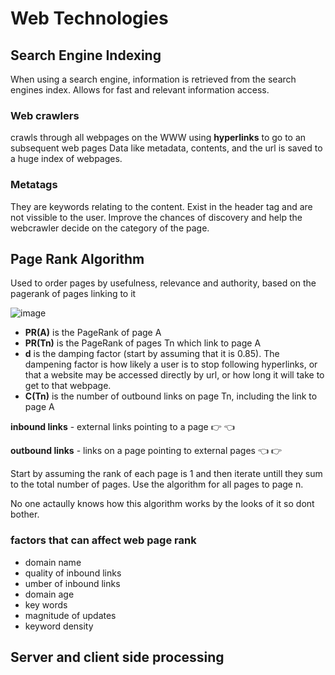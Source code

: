 # Web Technologies

## Search Engine Indexing
When using a search engine, information is retrieved from the search engines index. Allows for fast and relevant information access.

### Web crawlers
crawls through all webpages on the WWW using **hyperlinks** to go to an subsequent web pages Data like metadata, contents, and the url is saved to a huge index of webpages. 

### Metatags
They are keywords relating to the content. Exist in the header tag and are not vissible to the user. Improve the chances of discovery and help the webcrawler decide on the category of the page.

## Page Rank Algorithm
Used to order pages by usefulness, relevance and authority, based on the pagerank of pages linking to it

![image](https://user-images.githubusercontent.com/72783315/165080503-b9be8d08-ed2f-4364-abfd-d1c424935e79.png)

- **PR(A)** is the PageRank of page A 
- **PR(Tn)** is the PageRank of pages Tn which link to page A
- **d** is the damping factor (start by assuming that it is 0.85). The dampening factor is how likely a user is to stop following hyperlinks, or that a website may be accessed directly by url, or how long it will take to get to that webpage.
- **C(Tn)** is the number of outbound links on page Tn, including the link to page A

**inbound links** - external links pointing to a page :point_right: :point_left:

**outbound links** - links on a page pointing to external pages :point_left: :point_right:

Start by assuming the rank of each page is 1 and then iterate untill they sum to the total number of pages. Use the algorithm for all pages to page n.

No one actaully knows how this algorithm works by the looks of it so dont bother.

### factors that can affect web page rank
- domain name
- quality of inbound links
- umber of inbound links
- domain age
- key words
- magnitude of updates
- keyword density

## Server and client side processing
